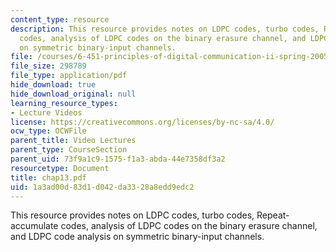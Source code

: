 ```yaml
---
content_type: resource
description: This resource provides notes on LDPC codes, turbo codes, Repeat-accumulate
  codes, analysis of LDPC codes on the binary erasure channel, and LDPC code analysis
  on symmetric binary-input channels.
file: /courses/6-451-principles-of-digital-communication-ii-spring-2005/1a3ad00d83d1d042da3328a8edd9edc2_chap13.pdf
file_size: 298789
file_type: application/pdf
hide_download: true
hide_download_original: null
learning_resource_types:
- Lecture Videos
license: https://creativecommons.org/licenses/by-nc-sa/4.0/
ocw_type: OCWFile
parent_title: Video Lectures
parent_type: CourseSection
parent_uid: 73f9a1c9-1575-f1a3-abda-44e7358df3a2
resourcetype: Document
title: chap13.pdf
uid: 1a3ad00d-83d1-d042-da33-28a8edd9edc2
---
```

This resource provides notes on LDPC codes, turbo codes, Repeat-accumulate codes, analysis of LDPC codes on the binary erasure channel, and LDPC code analysis on symmetric binary-input channels.